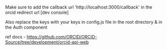 Make sure to add the callback url 'http://localhost:3000/callback' in the orcid redirect url [dev console]

Also replace the keys with your keys in config.js file in the root directory & in the Auth component

ref docs - https://github.com/ORCID/ORCID-Source/tree/development/orcid-api-web
